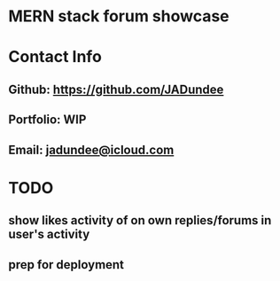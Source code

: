 # MERN stack forum showcase
# Contact Info
## Github: https://github.com/JADundee
## Portfolio: WIP
## Email: jadundee@icloud.com

# TODO
## show likes activity of on own replies/forums in user's activity
## prep for deployment